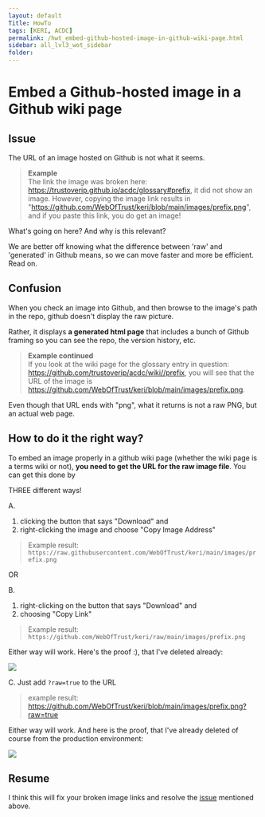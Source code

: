 ```yaml
---
layout: default
Title: HowTo
tags: [KERI, ACDC]
permalink: /hwt_embed-github-hosted-image-in-github-wiki-page.html
sidebar: all_lvl3_wot_sidebar
folder:
---
```


# Embed a Github-hosted image in a Github wiki page

## Issue

The URL of an image hosted on Github is not what it seems.

> **Example**\
> The link the image was broken here: https://trustoverip.github.io/acdc/glossary#prefix, it did not show an image. However, copying the image link results in "https://github.com/WebOfTrust/keri/blob/main/images/prefix.png", and if you paste this link, you do get an image!

What's going on here? And why is this relevant?

We are better off knowing what the difference between 'raw' and 'generated' in Github means, so we can move faster and more be efficient. Read on.

## Confusion

When you check an image into Github, and then browse to the image's path in the repo, github doesn't display the raw picture.

Rather, it displays **a generated html page** that includes a bunch of Github framing so you can see the repo, the version history, etc.

> **Example continued**\
> If you look at the wiki page for the glossary entry in question: https://github.com/trustoverip/acdc/wiki//prefix, you will see that the URL of the image is https://github.com/WebOfTrust/keri/blob/main/images/prefix.png.

Even though that URL ends with "png", what it returns is not a raw PNG, but an actual web page.

## How to do it the right way?

To embed an image properly in a github wiki page (whether the wiki page is a terms wiki or not), **you need to get the URL for the raw image file**. You can get this done by

THREE different ways!

A.

1. clicking the button that says "Download" and
2. right-clicking the image and choose "Copy Image Address"

> Example result: `https://raw.githubusercontent.com/WebOfTrust/keri/main/images/prefix.png`

OR

B.

1. right-clicking on the button that says "Download" and
2. choosing "Copy Link"

> Example result: `https://github.com/WebOfTrust/keri/raw/main/images/prefix.png`

Either way will work. Here's the proof :), that I've deleted already:

![](https://hackmd.io/_uploads/B1l9wwX-09.png)

C. Just add `?raw=true` to the URL

> example result: https://github.com/WebOfTrust/keri/blob/main/images/prefix.png?raw=true

Either way will work. And here is the proof, that I've already deleted of course from the production environment:

![](https://hackmd.io/_uploads/S15bh7Z09.png)

## Resume

I think this will fix your broken image links and resolve the [issue](#issue) mentioned above.

